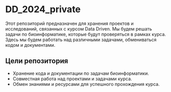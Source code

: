 # DD_2024_private
Этот репозиторий предназначен для хранения проектов и исследований, связанных с курсом Data Driven. Мы будем решать задачи по биоинформатике, которые будут проверяться в рамках курса. Здесь мы будем работать над различными задачами, обмениваться кодом и документами.

## Цели репозитория
- Хранение кода и документации по задачам биоинформатики.
- Совместная работа над проектами и задачами курса.
- Обмен знаниями и ресурсами для успешного прохождения курса.
